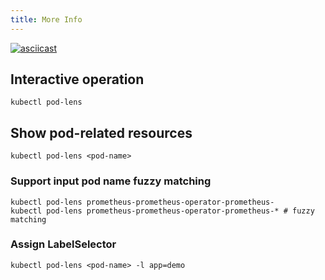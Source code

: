 ```yaml
---
title: More Info
---
```


[![asciicast](https://asciinema.org/a/400180.svg)](https://asciinema.org/a/400180)

## Interactive operation

```console
kubectl pod-lens
```

## Show pod-related resources

```console
kubectl pod-lens <pod-name>
```

### Support input pod name fuzzy matching

```console
kubectl pod-lens prometheus-prometheus-operator-prometheus-
kubectl pod-lens prometheus-prometheus-operator-prometheus-* # fuzzy matching
```

### Assign LabelSelector

```console
kubectl pod-lens <pod-name> -l app=demo
```
